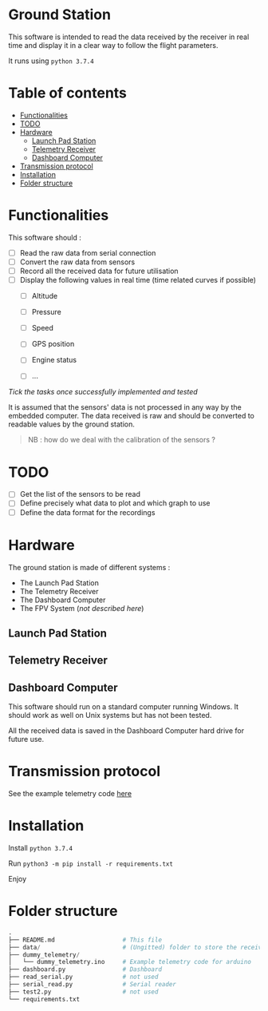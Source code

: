 # Ground Station <!-- omit in toc -->

This software is intended to read the data received by the receiver in real time and display it in a clear way to follow the flight parameters.

It runs using `python 3.7.4`

# Table of contents <!-- omit in toc -->
- [Functionalities](#functionalities)
- [TODO](#todo)
- [Hardware](#hardware)
  - [Launch Pad Station](#launch-pad-station)
  - [Telemetry Receiver](#telemetry-receiver)
  - [Dashboard Computer](#dashboard-computer)
- [Transmission protocol](#transmission-protocol)
- [Installation](#installation)
- [Folder structure](#folder-structure)

# Functionalities

This software should :

* [ ] Read the raw data from serial connection
* [ ] Convert the raw data from sensors
* [ ] Record all the received data for future utilisation
* [ ] Display the following values in real time (time related curves if possible)
  * [ ] Altitude
  * [ ] Pressure
  * [ ] Speed
  * [ ] GPS position
  * [ ] Engine status
  * [ ] ...


*Tick the tasks once successfully implemented and tested*

It is assumed that the sensors' data is not processed in any way by the embedded computer. The data received is raw and should be converted to readable values by the ground station.

>NB : how do we deal with the calibration of the sensors ?

# TODO

* [ ] Get the list of the sensors to be read
* [ ] Define precisely what data to plot and which graph to use
* [ ] Define the data format for the recordings

# Hardware

The ground station is made of different systems :
  * The Launch Pad Station
  * The Telemetry Receiver 
  * The Dashboard Computer
  * The FPV System (*not described here*)




## Launch Pad Station

## Telemetry Receiver

## Dashboard Computer

This software should run on a standard computer running Windows. It should work as well on Unix systems but has not been tested.

All the received data is saved in the Dashboard Computer hard drive for future use.

# Transmission protocol

See the example telemetry code [here](./dummy_telemetry/dummy_telemetry.ino)

# Installation

Install `python 3.7.4`

Run `python3 -m pip install -r requirements.txt`

Enjoy

# Folder structure

``` py
.
├── README.md                   # This file
├── data/                       # (Ungitted) folder to store the received telemetry
├── dummy_telemetry/
│   └── dummy_telemetry.ino     # Example telemetry code for arduino
├── dashboard.py                # Dashboard
├── read_serial.py              # not used
├── serial_read.py              # Serial reader
├── test2.py                    # not used
└── requirements.txt
```